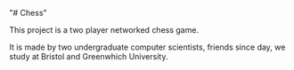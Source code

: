 "# Chess" 

This project is a two player networked chess game.

It is made by two undergraduate computer scientists, friends since day, we study at Bristol and Greenwhich University.